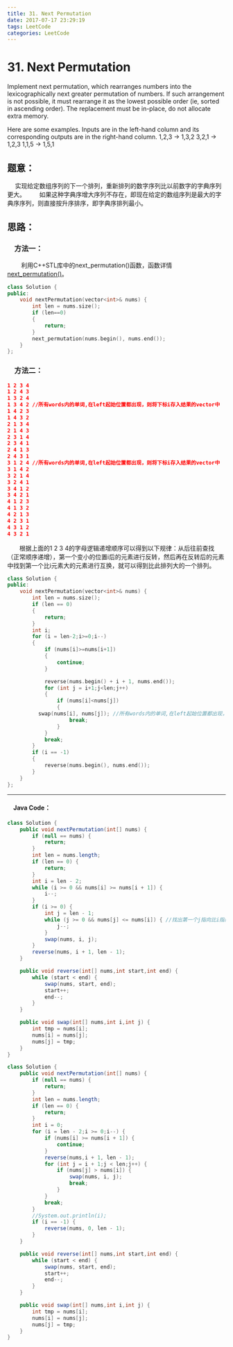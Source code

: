 ```yaml
---
title: 31. Next Permutation
date: 2017-07-17 23:29:19
tags: LeetCode
categories: LeetCode
---
```


# 31. Next Permutation

Implement next permutation, which rearranges numbers into the lexicographically next greater permutation of numbers.
If such arrangement is not possible, it must rearrange it as the lowest possible order (ie, sorted in ascending order).
The replacement must be in-place, do not allocate extra memory.

Here are some examples. Inputs are in the left-hand column and its corresponding outputs are in the right-hand column.
1,2,3 → 1,3,2
3,2,1 → 1,2,3
1,1,5 → 1,5,1

<!--more-->

## 题意：

 　 实现给定数组序列的下一个排列，重新排列的数字序列比以前数字的字典序列更大。
　　如果这种字典序增大序列不存在，即现在给定的数组序列是最大的字典序序列，则直接按升序排序，即字典序排列最小。

## 思路：

### 　方法一：

　　 利用C++STL库中的next_permutation()函数，函数详情[next_permutation()](http://www.cplusplus.com/reference/algorithm/next_permutation/)。

```c++
class Solution {
public:
	void nextPermutation(vector<int>& nums) {
		int len = nums.size();
		if (len==0)
		{
			return;
		}
		next_permutation(nums.begin(), nums.end());
	}
};
```

### 　方法二：

```cmake
1 2 3 4
1 2 4 3
1 3 2 4
1 3 4 2 //所有words内的单词,在left起始位置都出现，则将下标i存入结果的vector中
1 4 2 3
1 4 3 2
2 1 3 4
2 1 4 3
2 3 1 4
2 3 4 1
2 4 1 3
2 4 3 1
3 1 2 4 //所有words内的单词,在left起始位置都出现，则将下标i存入结果的vector中
3 1 4 2
3 2 1 4
3 2 4 1
3 4 1 2
3 4 2 1
4 1 2 3
4 1 3 2
4 2 1 3
4 2 3 1
4 3 1 2
4 3 2 1
```

　　根据上面的1 2 3 4的字母逻辑递增顺序可以得到以下规律：从后往前查找（正常顺序递增），第一个变小的位置i后的元素进行反转，然后再在反转后的元素中找到第一个比i元素大的元素进行互换，就可以得到比此排列大的一个排列。

```c++
class Solution {
public:
	void nextPermutation(vector<int>& nums) {
		int len = nums.size();
		if (len == 0)
		{
			return;
		}
		int i;
		for (i = len-2;i>=0;i--)
		{
			if (nums[i]>=nums[i+1])
			{
				continue;
			}

			reverse(nums.begin() + i + 1, nums.end());
			for (int j = i+1;j<len;j++)
			{
				if (nums[i]<nums[j])
				{
          swap(nums[i], nums[j]); //所有words内的单词,在left起始位置都出现，则将下标i存入结果的vector中s[i], nums[j]);
					break;
				}
			}
			break;
		}
		if (i == -1)
		{
			reverse(nums.begin(), nums.end());
		}
	}
};

```
---------------------------------------------------
#### 　Java Code：
```Java
class Solution {
    public void nextPermutation(int[] nums) {
        if (null == nums) {
            return;
        }
        int len = nums.length;
        if (len == 0) {
            return;
        }
        int i = len - 2;
        while (i >= 0 && nums[i] >= nums[i + 1]) {
            i--;
        }
        if (i >= 0) {
            int j = len - 1;
            while (j >= 0 && nums[j] <= nums[i]) { //找出第一个j指向比i指向大的元素
                j--;
            }
            swap(nums, i, j);
        }
        reverse(nums, i + 1, len - 1);
    }

    public void reverse(int[] nums,int start,int end) {
        while (start < end) {
            swap(nums, start, end);
            start++;
            end--;
        }
    }

    public void swap(int[] nums,int i,int j) {
        int tmp = nums[i];
        nums[i] = nums[j];
        nums[j] = tmp;
    }
}
```

```Java
class Solution {
    public void nextPermutation(int[] nums) {
        if (null == nums) {
            return;
        }
        int len = nums.length;
        if (len == 0) {
            return;
        }
        int i = 0;
        for (i = len - 2;i >= 0;i--) {
            if (nums[i] >= nums[i + 1]) {
                continue;
            }
            reverse(nums,i + 1, len - 1);
            for (int j = i + 1;j < len;j++) {
                if (nums[j] > nums[i]) {
                    swap(nums, i, j);
                    break;
                }
            }
            break;
        }
        //System.out.println(i);
        if (i == -1) {
            reverse(nums, 0, len - 1);
        }
    }

    public void reverse(int[] nums,int start,int end) {
        while (start < end) {
            swap(nums, start, end);
            start++;
            end--;
        }
    }

    public void swap(int[] nums,int i,int j) {
        int tmp = nums[i];
        nums[i] = nums[j];
        nums[j] = tmp;
    }
}
```
